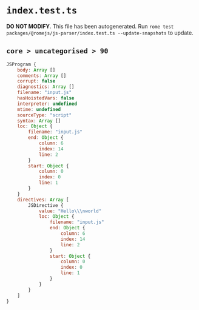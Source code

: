 # `index.test.ts`

**DO NOT MODIFY**. This file has been autogenerated. Run `rome test packages/@romejs/js-parser/index.test.ts --update-snapshots` to update.

## `core > uncategorised > 90`

```javascript
JSProgram {
	body: Array []
	comments: Array []
	corrupt: false
	diagnostics: Array []
	filename: "input.js"
	hasHoistedVars: false
	interpreter: undefined
	mtime: undefined
	sourceType: "script"
	syntax: Array []
	loc: Object {
		filename: "input.js"
		end: Object {
			column: 6
			index: 14
			line: 2
		}
		start: Object {
			column: 0
			index: 0
			line: 1
		}
	}
	directives: Array [
		JSDirective {
			value: "Hello\\\nworld"
			loc: Object {
				filename: "input.js"
				end: Object {
					column: 6
					index: 14
					line: 2
				}
				start: Object {
					column: 0
					index: 0
					line: 1
				}
			}
		}
	]
}
```
